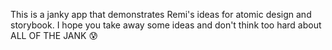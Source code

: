 This is a janky app that demonstrates Remi's ideas for atomic design and storybook. I hope you take away some ideas and don't think too hard about ALL OF THE JANK 😰
